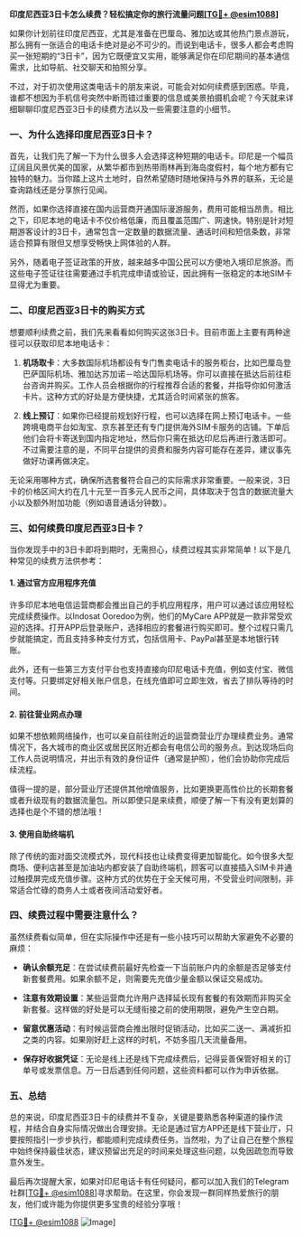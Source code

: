 **印度尼西亚3日卡怎么续费？轻松搞定你的旅行流量问题[[TG💪+ @esim1088](https://t.me/s/esim1088)]**

如果你计划前往印度尼西亚，尤其是准备在巴厘岛、雅加达或其他热门景点游玩，那么拥有一张适合的电话卡绝对是必不可少的。而说到电话卡，很多人都会考虑购买一张短期的“3日卡”，因为它既便宜又实用，能够满足你在印尼期间的基本通信需求，比如导航、社交聊天和拍照分享。

不过，对于初次使用这类电话卡的朋友来说，可能会对如何续费感到困惑。毕竟，谁都不想因为手机信号突然中断而错过重要的信息或美景拍摄机会呢？今天就来详细聊聊印度尼西亚3日卡的续费方法以及一些需要注意的小细节。

### 一、为什么选择印度尼西亚3日卡？

首先，让我们先了解一下为什么很多人会选择这种短期的电话卡。印尼是一个幅员辽阔且风景优美的国家，从繁华都市到热带雨林再到海岛度假村，每个地方都有它独特的魅力。当你踏上这片土地时，自然希望随时随地保持与外界的联系，无论是查询路线还是分享旅行见闻。

然而，如果你选择直接在国内运营商开通国际漫游服务，费用可能相当昂贵。相比之下，印尼本地的电话卡不仅价格低廉，而且覆盖范围广、网速快。特别是针对短期游客设计的3日卡，通常包含一定数量的数据流量、通话时间和短信条数，非常适合预算有限但又想享受畅快上网体验的人群。

另外，随着电子签证政策的开放，越来越多中国公民可以方便地入境印尼旅游。而这些电子签证往往需要通过手机完成申请或验证，因此拥有一张稳定的本地SIM卡显得尤为重要。

### 二、印度尼西亚3日卡的购买方式

想要顺利续费之前，我们先来看看如何购买这张3日卡。目前市面上主要有两种途径可以获取印尼本地电话卡：

1. **机场取卡**：大多数国际机场都设有专门售卖电话卡的服务柜台，比如巴厘岛登巴萨国际机场、雅加达苏加诺－哈达国际机场等。你可以直接在抵达后前往柜台咨询并购买。工作人员会根据你的行程推荐合适的套餐，并指导你如何激活卡片。这种方式的好处是方便快捷，尤其适合时间紧张的旅客。

2. **线上预订**：如果你已经提前规划好行程，也可以选择在网上预订电话卡。一些跨境电商平台如淘宝、京东甚至还有专门提供海外SIM卡服务的店铺。下单后他们会将卡寄送到国内指定地址，然后你只需在抵达印尼后再进行激活即可。不过需要注意的是，不同平台提供的资费和服务内容可能存在差异，建议事先做好功课再做决定。

无论采用哪种方式，确保所选套餐符合自己的实际需求非常重要。一般来说，3日卡的价格区间大约在几十元至一百多元人民币之间，具体取决于包含的数据流量大小以及额外附加功能（例如语音通话分钟数）。

### 三、如何续费印度尼西亚3日卡？

当你发现手中的3日卡即将到期时，无需担心，续费过程其实非常简单！以下是几种常见的续费方法供参考：

#### 1. 通过官方应用程序充值
许多印尼本地电信运营商都会推出自己的手机应用程序，用户可以通过该应用轻松完成续费操作。以Indosat Ooredoo为例，他们的MyCare APP就是一款非常受欢迎的选择。打开APP后登录账户，选择相应的套餐进行购买即可。整个过程只需几步就能搞定，而且支持多种支付方式，包括信用卡、PayPal甚至是本地银行转账。

此外，还有一些第三方支付平台也支持直接向印尼电话卡充值，例如支付宝、微信支付等。只要绑定好相关账户信息，在线充值即可立即生效，省去了排队等待的时间。

#### 2. 前往营业网点办理
如果不想依赖网络操作，也可以亲自前往附近的运营商营业厅办理续费业务。通常情况下，各大城市的商业区或居民区附近都会有电信公司的服务点。到达现场后向工作人员说明情况，并出示有效的身份证件（通常是护照），他们会协助你完成后续流程。

值得一提的是，部分营业厅还提供其他增值服务，比如更换更高性价比的长期套餐或者升级现有的数据流量包。所以即使只是来续费，顺便了解一下有没有更划算的选择也是个不错的想法哦！

#### 3. 使用自助终端机
除了传统的面对面交流模式外，现代科技也让续费变得更加智能化。如今很多大型商场、便利店甚至是加油站内都安装了自助终端机，顾客可以直接插入SIM卡并通过触摸屏完成充值步骤。这种方式的优势在于全天候可用，不受营业时间限制，非常适合忙碌的商务人士或者夜间活动爱好者。

### 四、续费过程中需要注意什么？

虽然续费看似简单，但在实际操作中还是有一些小技巧可以帮助大家避免不必要的麻烦：

- **确认余额充足**：在尝试续费前最好先检查一下当前账户内的余额是否足够支付新套餐费用。如果余额不足，则需要先充值少量金额以保证交易成功。
  
- **注意有效期设置**：某些运营商允许用户选择延长现有套餐的有效期而非购买全新套餐。这样做的好处是可以无缝衔接之前的使用期限，避免产生空白期。

- **留意优惠活动**：有时候运营商会推出限时促销活动，比如买二送一、满减折扣之类的内容。如果刚好赶上这样的时机，不妨多囤几天流量备用。

- **保存好收据凭证**：无论是线上还是线下完成续费后，记得妥善保管好相关的订单号或发票信息。万一日后遇到任何问题，这些资料都可以作为申诉依据。

### 五、总结

总的来说，印度尼西亚3日卡的续费并不复杂，关键是要熟悉各种渠道的操作流程，并结合自身实际情况做出合理安排。无论是通过官方APP还是线下营业厅，只要按照指引一步步执行，都能顺利完成续费任务。当然啦，为了让自己在整个旅程中始终保持最佳状态，建议预留出充足的时间来处理这些问题，以免因疏忽而导致意外发生。

最后再次提醒大家，如果对印尼电话卡有任何疑问，都可以加入我们的Telegram社群[[TG💪+ @esim1088](https://t.me/s/esim1088)]寻求帮助。在这里，你会发现一群同样热爱旅行的朋友，他们或许能为你提供更多宝贵的经验分享哦！

[[TG💪+ @esim1088](https://t.me/s/esim1088) ![Image](https://i.postimg.cc/4NQfJmqS/Snipaste-2025-05-13-00-14-12.png)]